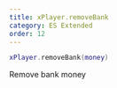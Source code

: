 ```yaml
---
title: xPlayer.removeBank
category: ES Extended
order: 12
---
```


```lua
xPlayer.removeBank(money)
```

Remove bank money

